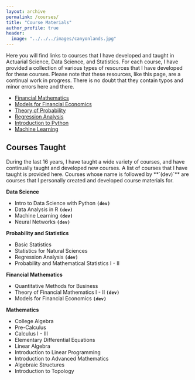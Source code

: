 ```yaml
---
layout: archive
permalink: /courses/
title: "Course Materials"
author_profile: true
header:
  image: "../../../images/canyonlands.jpg"
---
```


Here you will find links to courses that I have developed and taught in Actuarial Science, Data Science, and Statistics. For each course, I have provided a collection of various types of resources that I have developed for these courses. Please note that these resources, like this page, are a continual work in progress. There is no doubt that they contain typos and minor errors here and there.

+ [Financial Mathematics](courses/mth324/financial_math.md)
+ [Models for Financial Economics](courses/mth326/mfe.md)
+ [Theory of Probability](courses/mth341/probability.md)
+ [Regression Analysis](courses/mth345/regression.md)
+ [Introduction to Python](courses/dsci110/python.md)
+ [Machine Learning](courses/dsci356/ml.md)


<h2>Courses Taught</h2>
During the last 16 years, I have taught a wide variety of courses, and have continually taught and developed new courses. A list of courses that I have taught is provided here. Courses whose name is followed by **`(dev)`** are courses that I personally created and developed course materials for.

<b>Data Science</b>
* Intro to Data Science with Python **`(dev)`**
* Data Analysis in R **`(dev)`**
* Machine Learning **`(dev)`**
* Neural Networks **`(dev)`**

<b>Probability and Statistics</b>
* Basic Statistics
* Statistics for Natural Sciences
* Regression Analysis **`(dev)`**
* Probability and Mathematical Statistics I - II

<b>Financial Mathematics</b>
* Quantitative Methods for Business
* Theory of Financial Mathematics I - II **`(dev)`**
* Models for Financial Economics **`(dev)`**

<b>Mathematics</b>
* College Algebra
* Pre-Calculus
* Calculus I - III
* Elementary Differential Equations
* Linear Algebra
* Introduction to Linear Programming
* Introduction to Advanced Mathematics
* Algebraic Structures
* Introduction to Topology
